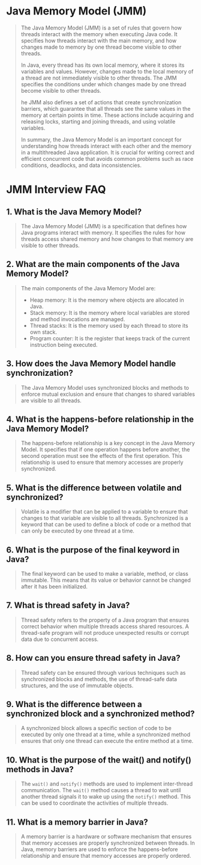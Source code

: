 # Java Memory Model (JMM)

> The Java Memory Model (JMM) is a set of rules 
> that govern how threads interact with the memory 
> when executing Java code.
> It specifies how threads interact with the main memory,
> and how changes made to memory by one thread 
> become visible to other threads.
>
> In Java, every thread has its own local memory,
> where it stores its variables and values. 
> However, changes made to the local memory 
> of a thread are not immediately visible to other threads. 
> The JMM specifies the conditions under
> which changes made by one thread become visible to other threads.
>
> he JMM also defines a set of actions 
> that create synchronization barriers,
> which guarantee that all threads see 
> the same values in the memory at certain points in time. 
> These actions include acquiring and releasing locks, 
> starting and joining threads, and using volatile variables.
> 
> In summary, the Java Memory Model is an important concept 
> for understanding how threads interact with each other 
> and the memory in a multithreaded Java application. 
> It is crucial for writing correct and efficient concurrent code 
> that avoids common problems such as race conditions, 
> deadlocks, and data inconsistencies.

# JMM Interview FAQ
## 1. What is the Java Memory Model?
> The Java Memory Model (JMM) is a specification 
> that defines how Java programs interact with memory.
> It specifies the rules for how threads access shared memory 
> and how changes to that memory are visible to other threads.

## 2. What are the main components of the Java Memory Model?
> The main components of the Java Memory Model are:
> - Heap memory: It is the memory where objects are allocated in Java.
> - Stack memory: It is the memory where local variables are stored and method invocations are managed.
> - Thread stacks: It is the memory used by each thread to store its own stack.
> - Program counter: It is the register that keeps track of the current instruction being executed.

## 3. How does the Java Memory Model handle synchronization?
> The Java Memory Model uses synchronized blocks 
> and methods to enforce mutual exclusion 
> and ensure that changes to shared variables are visible 
> to all threads.

## 4. What is the happens-before relationship in the Java Memory Model?
> The happens-before relationship is a key concept
> in the Java Memory Model. It specifies 
> that if one operation happens before another,
> the second operation must see the effects of the first operation. This relationship is used to ensure that memory accesses are properly synchronized.

## 5. What is the difference between volatile and synchronized?
> Volatile is a modifier that can be applied to a variable 
> to ensure that changes to that variable are visible 
> to all threads. Synchronized is a keyword 
> that can be used to define a block of code or a method 
> that can only be executed by one thread at a time.

## 6. What is the purpose of the final keyword in Java?
> The final keyword can be used to make a variable,
> method, or class immutable. 
> This means that its value or behavior cannot be changed 
> after it has been initialized.

## 7. What is thread safety in Java?
> Thread safety refers to the property of a Java program
> that ensures correct behavior
> when multiple threads access shared resources. 
> A thread-safe program will not produce unexpected results 
> or corrupt data due to concurrent access.

## 8. How can you ensure thread safety in Java?
> Thread safety can be ensured through various techniques 
> such as synchronized blocks and methods, 
> the use of thread-safe data structures, 
> and the use of immutable objects.

## 9. What is the difference between a synchronized block and a synchronized method?
> A synchronized block allows a specific section 
> of code to be executed by only one thread at a time, 
> while a synchronized method ensures 
> that only one thread can execute the entire method at a time.

## 10. What is the purpose of the wait() and notify() methods in Java?
> The `wait()` and `notify()` methods are used 
> to implement inter-thread communication. 
> The `wait()` method causes a thread to wait 
> until another thread signals it to wake up 
> using the `notify()` method. 
> This can be used to coordinate the activities 
> of multiple threads.

## 11. What is a memory barrier in Java?
> A memory barrier is a hardware or software mechanism 
> that ensures that memory accesses 
> are properly synchronized between threads. 
> In Java, memory barriers are used to enforce 
> the happens-before relationship 
> and ensure that memory accesses are properly ordered.
